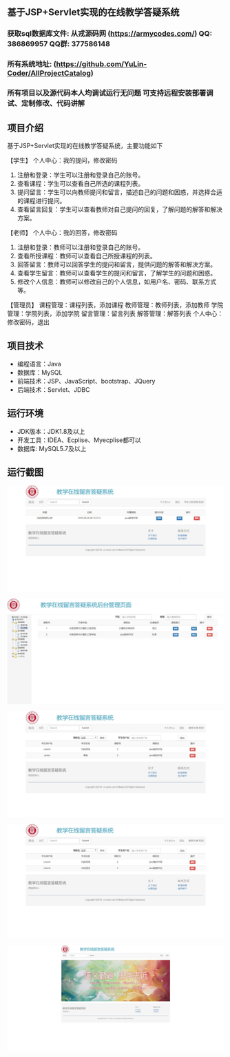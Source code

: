 ## 基于JSP+Servlet实现的在线教学答疑系统

###  获取sql数据库文件: 从戎源码网 (https://armycodes.com/) QQ: 386869957 QQ群: 377586148
###  所有系统地址: (https://github.com/YuLin-Coder/AllProjectCatalog) 
###  所有项目以及源代码本人均调试运行无问题 可支持远程安装部署调试、定制修改、代码讲解

## 项目介绍
基于JSP+Servlet实现的在线教学答疑系统，主要功能如下

【学生】
个人中心：我的提问，修改密码
1. 注册和登录：学生可以注册和登录自己的账号。
2. 查看课程：学生可以查看自己所选的课程列表。
3. 提问留言：学生可以向教师提问和留言，描述自己的问题和困惑，并选择合适的课程进行提问。
4. 查看留言回复：学生可以查看教师对自己提问的回复，了解问题的解答和解决方案。

【老师】
个人中心：我的回答，修改密码
1. 注册和登录：教师可以注册和登录自己的账号。
2. 查看所授课程：教师可以查看自己所授课程的列表。
3. 回答留言：教师可以回答学生的提问和留言，提供问题的解答和解决方案。
4. 查看学生留言：教师可以查看学生的提问和留言，了解学生的问题和困惑。
5. 修改个人信息：教师可以修改自己的个人信息，如用户名、密码、联系方式等。

【管理员】
课程管理：课程列表，添加课程
教师管理：教师列表，添加教师
学院管理：学院列表，添加学院
留言管理：留言列表
解答管理：解答列表
个人中心：修改密码，退出

## 项目技术
- 编程语言：Java
- 数据库：MySQL
- 前端技术：JSP、JavaScript、bootstrap、JQuery
- 后端技术：Servlet、JDBC

## 运行环境
- JDK版本：JDK1.8及以上
- 开发工具：IDEA、Ecplise、Myecplise都可以
- 数据库: MySQL5.7及以上

## 运行截图
![](screenshot/1.png)

![](screenshot/2.png)

![](screenshot/3.png)

![](screenshot/4.png)

![](screenshot/5.png)
